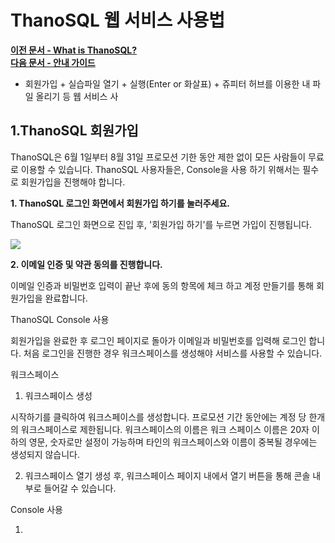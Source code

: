 # __ThanoSQL 웹 서비스 사용법__ 

**[이전 문서 - What is ThanoSQL?](/)** <br>**[다음 문서 - 안내 가이드](/quick_start/algorithm_list/)**

- 회원가입 + 실습파일 열기 + 실행(Enter or 화살표) + 쥬피터 허브를 이용한 내 파일 올리기 등 웹 서비스 사

## __1.ThanoSQL 회원가입__

ThanoSQL은 6월 1일부터 8월 31일 프로모션 기한 동안 제한 없이 모든 사람들이 무료로 이용할 수 있습니다.
ThanoSQL 사용자들은, Console을 사용 하기 위해서는 필수로 회원가입을 진행해야 합니다.

__1. ThanoSQL 로그인 화면에서 회원가입 하기를 눌러주세요.__

ThanoSQL 로그인 화면으로 진입 후, '회원가입 하기'를 누르면 가입이 진행됩니다.

<img src=../회원가입.png>

__2. 이메일 인증 및 약관 동의를 진행합니다.__

이메일 인증과 비밀번호 입력이 끝난 후에 동의 항목에 체크 하고 계정 만들기를 통해 회원가입을 완료합니다.

ThanoSQL Console 사용

회원가입을 완료한 후 로그인 페이지로 돌아가 이메일과 비밀번호를 입력해 로그인 합니다.
처음 로그인을 진행한 경우 워크스페이스를 생성해야 서비스를 사용할 수 있습니다.

워크스페이스

1. 워크스페이스 생성

시작하기를 클릭하여 워크스페이스를 생성합니다.
프로모션 기간 동안에는 계정 당 한개의 워크스페이스로 제한됩니다.
워크스페이스의 이름은 워크 스페이스 이름은 20자 이하의 영문, 숫자로만 설정이 가능하며 타인의 워크스페이스와 이름이 중복될 경우에는 생성되지 않습니다.

2. 워크스페이스 열기
   생성 후, 워크스페이스 페이지 내에서 열기 버튼을 통해 콘솔 내부로 들어갈 수 있습니다.

Console 사용

1.
